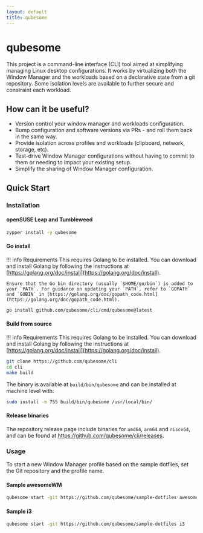 ```yaml
---
layout: default
title: qubesome
---
```


# qubesome

This project is a command-line interface (CLI) tool aimed at simplifying managing Linux desktop configurations. It works by virtualizing both the Window Manager and the workloads based on a declarative state from a git repository. Some isolation levels are available to further secure and constraint each workload.

## How can it be useful?

* Version control your window manager and workloads configuration.
* Bump configuration and software versions via PRs - and roll them back in the same way.
* Provide isolation across profiles and workloads (clipboard, network, storage, etc).
* Test-drive Window Manager configurations without having to commit to them or needing to impact your existing setup.
* Simplify the sharing of Window Manager configuration.

## Quick Start

### Installation

#### openSUSE Leap and Tumbleweed

```bash
zypper install -y qubesome
```

#### Go install

!!! info Requirements
    This requires Golang to be installed. You can download and install Golang by following the instructions at [https://golang.org/doc/install](https://golang.org/doc/install). 

    Ensure that the Go bin directory (usually `$HOME/go/bin`) is added to your `PATH`. For guidance on updating your `PATH`, refer to `GOPATH` and `GOBIN` in [https://golang.org/doc/gopath_code.html](https://golang.org/doc/gopath_code.html).

```bash
go install github.com/qubesome/cli/cmd/qubesome@latest
```

#### Build from source

!!! info Requirements
    This requires Golang to be installed. You can download and install Golang by following the instructions at [https://golang.org/doc/install](https://golang.org/doc/install).

```bash
git clone https://github.com/qubesome/cli
cd cli
make build
```

The binary is available at `build/bin/qubesome` and can be installed at
machine level with:

```bash
sudo install -m 755 build/bin/qubesome /usr/local/bin/
```

#### Release binaries

The repository release page include binaries for `amd64`, `arm64` and `riscv64`, and can be found at https://github.com/qubesome/cli/releases.

### Usage

To start a new Window Manager profile based on the sample dotfiles, set the Git repository and the profile name.

#### Sample awesomeWM
```bash
qubesome start -git https://github.com/qubesome/sample-dotfiles awesome
```

#### Sample i3
```bash
qubesome start -git https://github.com/qubesome/sample-dotfiles i3
```
